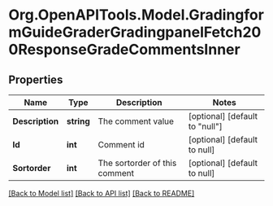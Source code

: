 # Org.OpenAPITools.Model.GradingformGuideGraderGradingpanelFetch200ResponseGradeCommentsInner

## Properties

Name | Type | Description | Notes
------------ | ------------- | ------------- | -------------
**Description** | **string** | The comment value | [optional] [default to "null"]
**Id** | **int** | Comment id | [optional] [default to null]
**Sortorder** | **int** | The sortorder of this comment | [optional] [default to null]

[[Back to Model list]](../README.md#documentation-for-models) [[Back to API list]](../README.md#documentation-for-api-endpoints) [[Back to README]](../README.md)

